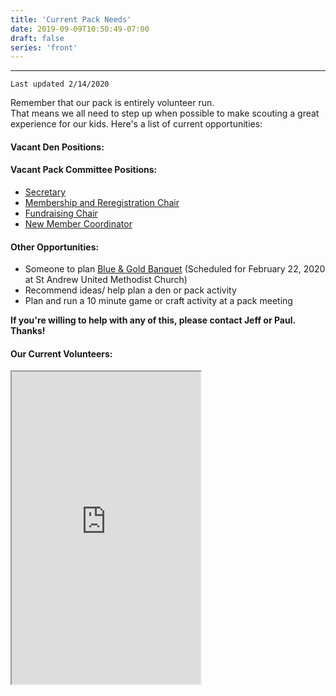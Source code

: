 ```yaml
---
title: 'Current Pack Needs'
date: 2019-09-09T10:50:49-07:00
draft: false
series: 'front'
---
```


---

`Last updated 2/14/2020`

Remember that our pack is entirely volunteer run.  
That means we all need to step up when possible to make scouting a great experience for our kids.
Here's a list of current opportunities:

#### Vacant Den Positions:


#### Vacant Pack Committee Positions:

- [Secretary](https://meritbadge.org/wiki/index.php/Pack_Committee#Secretary)
- [Membership and Reregistration Chair](https://meritbadge.org/wiki/index.php/Pack_Committee#Membership_and_Reregistration_Chair)
- [Fundraising Chair](https://meritbadge.org/wiki/index.php/Pack_Committee#Fundraising_Chair)
- [New Member Coordinator](https://meritbadge.org/wiki/index.php/Pack_Committee#New_Member_Coordinator_.28NMC.29)

#### Other Opportunities:

- Someone to plan [Blue & Gold Banquet](https://www.scouting.org/cubhub/what-is-a-blue-and-gold-banquet/) (Scheduled for February 22, 2020 at St Andrew United Methodist Church)
- Recommend ideas/ help plan a den or pack activity
- Plan and run a 10 minute game or craft activity at a pack meeting

**If you're willing to help with any of this, please contact Jeff or Paul. Thanks!**

#### Our Current Volunteers:

<iframe width=60% height=500 src="https://docs.google.com/spreadsheets/d/e/2PACX-1vSDy0tOC7wrYs1BdXtqZdnaF_I4wz32VQuBSP1u-kqlgrimNI0PF54WwB9doca0q5AhBwrzlrf8cKKg/pubhtml?gid=1837728440&amp;single=true&amp;widget=true&amp;headers=true"></iframe>
